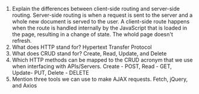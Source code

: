 1. Explain the differences between client-side routing and server-side routing.
    Server-side routing is when a request is sent to the server and a whole new document is served to the user. A client-side route happens when the route is handled internally by the JavaScript that is loaded in the page, resulting in a change of state. The whold page doesn't refresh.
2. What does HTTP stand for? 
    Hypertext Transfer Protocol
3. What does CRUD stand for? 
    Create, Read, Update, and Delete
4. Which HTTP methods can be mapped to the CRUD acronym that we use when interfacing with APIs/Servers.
    Create - POST, Read - GET, Update- PUT, Delete - DELETE
5. Mention three tools we can use to make AJAX requests.
    Fetch, jQuery, and Axios